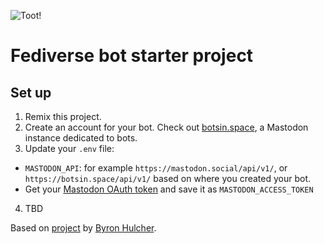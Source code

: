 ![Toot!](https://cdn.glitch.com/f44e0bef-fc19-4942-a12f-61c6eef11180%2Fimg-wide.png?1532633679042)

# Fediverse bot starter project


## Set up

1. Remix this project.
2. Create an account for your bot. Check out [botsin.space](http://botsin.space), a Mastodon instance dedicated to bots.
3. Update your `.env` file:
- `MASTODON_API`: for example `https://mastodon.social/api/v1/`, or `https://botsin.space/api/v1/` based on where you created your bot.
- Get your [Mastodon OAuth token](https://tinysubversions.com/notes/mastodon-bot/index.html) and save it as `MASTODON_ACCESS_TOKEN` 
4. TBD

Based on [project](url) by [Byron Hulcher](http://twitter.com/hypirlink).
